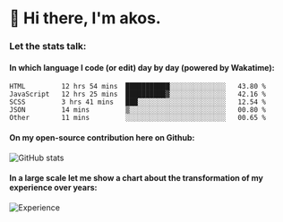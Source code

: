 # 👋 Hi there, I'm akos. 


### Let the stats talk:


#### In which language I code (or edit) day by day (powered by Wakatime): 

<!--START_SECTION:waka-->

```text
HTML         12 hrs 54 mins  ███████████░░░░░░░░░░░░░░   43.80 %
JavaScript   12 hrs 25 mins  ██████████▓░░░░░░░░░░░░░░   42.16 %
SCSS         3 hrs 41 mins   ███░░░░░░░░░░░░░░░░░░░░░░   12.54 %
JSON         14 mins         ▒░░░░░░░░░░░░░░░░░░░░░░░░   00.80 %
Other        11 mins         ░░░░░░░░░░░░░░░░░░░░░░░░░   00.65 %
```

<!--END_SECTION:waka-->

#### On my open-source contribution here on Github:
 
![GitHub stats](https://github-readme-stats.vercel.app/api?username=akosbalasko)

#### In a large scale let me show a chart about the transformation of my experience over years:   

![Experience](https://cr-skills-chart-widget.azurewebsites.net/api/api?username=akosbalasko)
